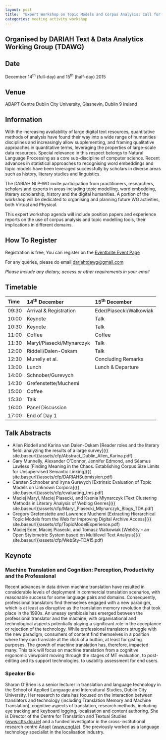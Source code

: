 ```yaml
---
layout: post
title:  "Expert Workshop on Topic Models and Corpus Analysis: Call for Participation"
categories: meeting activity workshop
---
```


## Organised by DARIAH Text &amp; Data Analytics Working Group (TDAWG)

## Date

December 14<sup>th</sup> (full-day) and 15<sup>th</sup> (half-day) 2015

## Venue

ADAPT Centre Dublin City University, Glasnevin, Dublin 9 Ireland

## Information

With the increasing availability of large digital text resources, quantitative methods of analysis have found their way into a wide range of humanities disciplines and increasingly allow supplementing, and framing qualitative approaches in quantitative terms, leveraging the properties of large-scale data resources. Special relevance in this respect belongs to Natural Language Processing as a core sub-discipline of computer science. Recent advances in statistical approaches to recognising word embeddings and topic models have been leveraged successfully by scholars in diverse areas such as history, literary studies and linguistics.

The DARIAH NLP-WG invite participation from practitioners, researchers, scholars and experts in areas including topic modelling, word embedding, literary scholarship, history and the digital humanities. A portion of the workshop will be dedicated to organising and planning future WG activities, both Virtual and Physical.

This expert workshop agenda will include position papers and experience reports on the use of corpus analysis and topic modelling tools, their implications in different domains.

## How To Register

Registration is free,
You can register on the [Eventbrite Event Page](http://dariah-tda-workshop15.eventbrite.com)

For any queries, please do email
[dariahtdawg@gmail.com](mailto:dariahtdawg@gmail.com)

*Please include any dietary, access or other requirements
in your email*

## Timetable

| Time  | 14<sup>th</sup> December   | 15<sup>th</sup> December |
|:------|:---------------------------|:-------------------------|
| 09:30 | Arrival &amp; Registration | Eder/Piasecki/Walkowiak  |
| 10:00 | Keynote                    | Talk                     |
| 10:30 | Keynote                    | Talk                     |
| 11:00 | Coffee                     | Coffee                   |
| 11:30 | Maryl/Piasecki/Młynarczyk  | Talk                     |
| 12:00 | Riddell/Dalen-Oskam        | Talk                     |
| 12:30 | Munelly et al.             | Concluding Remarks       |
| 13:00 | Lunch                      | Lunch &amp; Departure    |
| 14:00 | Schnober/Gurevych          |                          |
| 14:30 | Grefenstette/Muchemi       |                          |
| 15:00 | Coffee                     |                          |
| 15:30 | Talk                       |                          |
| 16:00 | Panel Discussion           |                          |
| 17:00 | End of Day 1               |                          |

## Talk Abstracts

* Allen Riddell and Karina van Dalen-Oskam [Reader roles and the literary field: analyzing the results of a large survey]({{ site.baseurl}}assets/cfp/Abstract_Dublin_Allen_Karina.pdf)
* Gary Munnelly​, Alexander O’Connor​, Jennifer Edmond​, and Séamus Lawless [Finding Meaning in the Chaos. Establishing Corpus Size Limits for Unsupervised Semantic Linking]({{ site.baseurl}}assets/cfp/DARIAHSubmission.pdf)
* Carsten Schnober and Iryna Gurevych [Extrinsic Evaluation of Topic Models on Unknown Corpora]({{ site.baseurl}}assets/cfp/evaluating_tms.pdf)
* Maciej Maryl, Maciej Piasecki, and Ksenia Młynarczyk [Text Clustering Methods in Literary Analysis of Weblog Genres]({{ site.baseurl}}assets/cfp/Maryl_Piasecki_Mlynarczyk_Blogs_TDA.pdf)
* Gregory Grefenstette and Lawrence Muchemi [Extracting Hierarchical Topic Models from the Web for Improving Digital Archive Access]({{ site.baseurl}}assets/cfp/TopicModelExperience.pdf)
* Maciej Eder, Maciej Piasecki, and Tomasz Walkowiak [WebSty – an Open Stylometric System based on Multilevel Text Analysis]({{ site.baseurl}}assets/cfp/WebSty-TDA15.pdf)

## Keynote

### Machine Translation and Cognition: Perception, Productivity and the Professional

Recent advances in data driven machine translation have resulted in
considerable levels of deployment in commercial translation scenarios, with
reasonable success for some language pairs and domains. Consequently,
professional translators find themselves engaged with a new paradigm, which is
at least as disruptive as the translation memory revolution that took place in the
1990s. An uneasy symbiosis has emerged between the professional translator
and the machine, with organisational and technological aspects potentially
playing a significant role in the acceptance or rejection of the technology. While
professional translators struggle with the new paradigm, consumers of content
find themselves in a position where they can translate at the click of a button, at
least for gisting purposes. The growth of machine translation has, therefore,
impacted many. This talk will focus on machine translation from a cognitive
ergonomic viewpoint moving through the stages of MT evaluation, to post-
editing and its support technologies, to usability assessment for end users.

### Speaker Bio

Sharon O'Brien is a senior lecturer in translation and language technology in the
School of Applied Language and Intercultural Studies, Dublin City University. Her
research to date has focused on the interaction between translators and
technology (including Translation Memory and Machine Translation), cognitive
aspects of translation, research methods, including eye tracking and keyboard
logging, localisation and content authoring. She is Director of the Centre for
Translation and Textual Studies (www.ctts.dcu.ie) and a funded investigator in
the cross-institutional research centre Adapt (www.cngl.ie). She previously
worked as a language technology specialist in the localisation industry.
